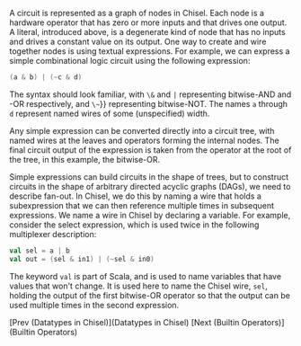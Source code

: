 A circuit is represented as a graph of nodes in Chisel.  Each node is
a hardware operator that has zero or more inputs and that drives one
output.  A literal, introduced above, is a degenerate kind of node
that has no inputs and drives a constant value on its output.  One way
to create and wire together nodes is using textual expressions.  For
example, we can express a simple combinational logic circuit
using the following expression:

```scala
(a & b) | (~c & d)
```

The syntax should look familiar, with ```\&``` and ```|```
representing bitwise-AND and -OR respectively, and ```\~```}}
representing bitwise-NOT.  The names ```a``` through ```d```
represent named wires of some (unspecified) width.

Any simple expression can be converted directly into a circuit tree,
with named wires at the leaves and operators forming the internal
nodes.  The final circuit output of the expression is taken from the
operator at the root of the tree, in this example, the bitwise-OR.

Simple expressions can build circuits in the shape of trees, but to
construct circuits in the shape of arbitrary directed acyclic graphs
(DAGs), we need to describe fan-out.  In Chisel, we do this by naming
a wire that holds a subexpression that we can then reference multiple
times in subsequent expressions.  We name a wire in Chisel by
declaring a variable.  For example, consider the select expression,
which is used twice in the following multiplexer description:
```scala
val sel = a | b
val out = (sel & in1) | (~sel & in0)
```

The keyword ```val``` is part of Scala, and is used to name variables
that have values that won't change.  It is used here to name the
Chisel wire, ```sel```, holding the output of the first bitwise-OR
operator so that the output can be used multiple times in the second
expression.

[Prev (Datatypes in Chisel)](Datatypes in Chisel) [Next (Builtin Operators)](Builtin Operators)